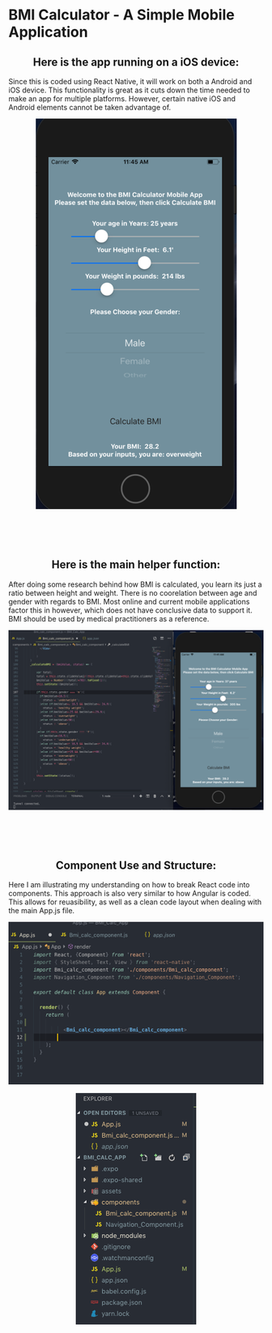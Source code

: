 # BMI Calculator - A Simple Mobile Application


<h2 align="center">Here is the app running on a iOS device:</h2>
  
<p>
  Since this is coded using React Native, it will work on both a Android and iOS device.
  This functionality is great as it cuts down the time needed to make an app for multiple platforms.
  However, certain native iOS and Android elements cannot be taken advantage of.
</p>

<p align="center">
  <img src="assets/bmi_ex.png">
</p>

<br>
<br>
<br>

 <h2 align="center">Here is the main helper function:</h2>
 
 <p>
  After doing some research behind how BMI is calculated, you learn its just a ratio between height and weight. 
  There is no coorelation between age and gender with regards to BMI. Most online and current mobile applications factor this in however, which does not have conclusive data to support it. BMI should be used by medical practitioners as a reference. 
</p>

<p align="center">
  <img src="assets/bmi_calc.png">
</p>

<br>
<br>
<br>

<h2 align="center">Component Use and Structure:</h2>
 
 <p>
    Here I am illustrating my understanding on how to break React code into components. This approach is also very similar to how Angular is coded. This allows for reuasibility, as well as a clean code layout when dealing with the main App.js file.
 </p>

<p align="center">
  <img src="assets/bmi_components.png">
</p>

<p align="center">
  <img src="assets/bmi_app.png">
</p>

